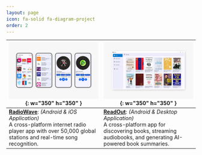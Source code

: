 ```yaml
---
layout: page
icon: fa-solid fa-diagram-project
order: 2
---
```


|![RadioWave](/assets/img/projects/radio-wave.png){: w="350" h="350" } | ![ReadOut](/assets/img/projects/read-out.png){: w="350" h="350" } |
|----------------------|--------------------------|
|[**RadioWave**](https://github.com/OneDroid/RadioWave): <em>(Android & iOS Application)</em> <br> A cross-platform internet radio player app with over 50,000 global stations and real-time song recognition.|[**ReadOut**](https://github.com/tawhidmonowar/ReadOut): <em>(Android & Desktop Application)</em> <br> A cross-platform app for discovering books, streaming audiobooks, and generating AI-powered book summaries.|
